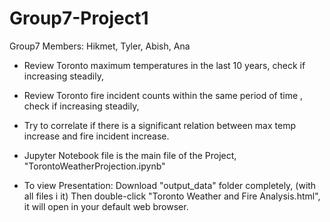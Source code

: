 # Group7-Project1
Group7 Members: Hikmet, Tyler, Abish, Ana

- Review Toronto maximum temperatures in the last 10 years, check if increasing steadily,
- Review Toronto fire incident counts within the same period of time , check if increasing steadily,
- Try to correlate if there is a significant relation between max temp increase and fire incident increase.

- Jupyter Notebook file is the main file of the Project, "TorontoWeatherProjection.ipynb"

- To view Presentation:
    Download "output_data" folder completely, (with all files i it)
	Then double-click "Toronto Weather and Fire Analysis.html", it will open in your default web browser.

